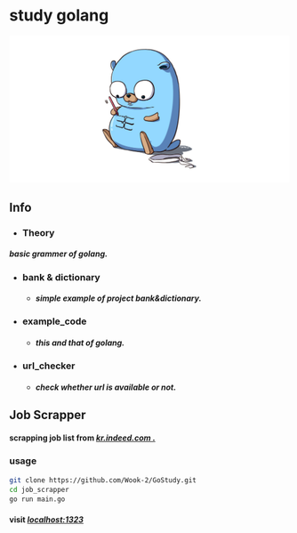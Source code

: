 # study golang
![banner](https://github.com/Wook-2/GoStudy/blob/master/image/banner.jpg?raw=true "banner")
## Info
- ### Theory
##### 	basic grammer of golang.
- ### bank & dictionary
  - #####	simple example of project bank&dictionary.
- ### example_code
  - #####	this and that of golang.
- ### url_checker
  - #####	check whether url is available or not.

## Job Scrapper
#### scrapping job list from *[kr.indeed.com .](http://kr.indeed.com "kr.indeed.com")*
### usage
```bash
git clone https://github.com/Wook-2/GoStudy.git
cd job_scrapper
go run main.go
```
#### visit *[localhost:1323](https://localhost:1323 "localhost:1323")* 
